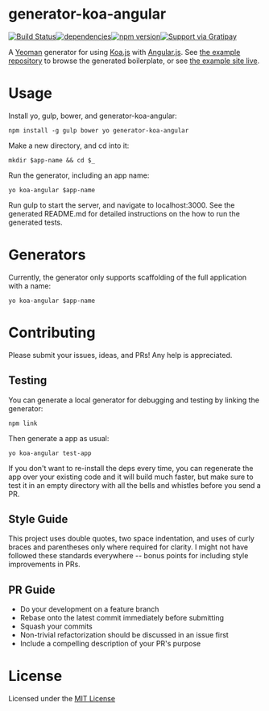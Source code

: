 # generator-koa-angular
[![Build Status](https://secure.travis-ci.org/doug-wade/generator-koa-angular.svg?branch=master)](https://travis-ci.org/doug-wade/generator-koa-angular)[![dependencies](https://david-dm.org/doug-wade/generator-koa-angular.svg)](https://david-dm.org/doug-wade/generator-koa-angular)[![npm version](https://badge.fury.io/js/generator-koa-angular.svg)](https://badge.fury.io/js/generator-koa-angular)[![Support via Gratipay](https://cdn.rawgit.com/gratipay/gratipay-badge/2.3.0/dist/gratipay.svg)](https://gratipay.com/~doug-wade/)

A [Yeoman](http://yeoman.io/) generator for using [Koa.js](http://koajs.com/) with [Angular.js](https://angularjs.org/). See [the example repository](https://github.com/doug-wade/example-koa-angular) to browse the generated boilerplate, or see [the example site live](http://dougwade.io).


# Usage

Install yo, gulp, bower, and generator-koa-angular:

    npm install -g gulp bower yo generator-koa-angular

Make a new directory, and cd into it:

    mkdir $app-name && cd $_

Run the generator, including an app name:

    yo koa-angular $app-name

Run gulp to start the server, and navigate to localhost:3000.  See the generated README.md for detailed instructions on the how to run the generated tests.


# Generators

Currently, the generator only supports scaffolding of the full application with a name:

    yo koa-angular $app-name


# Contributing

Please submit your issues, ideas, and PRs!  Any help is appreciated.


## Testing

You can generate a local generator for debugging and testing by linking the generator:

    npm link

Then generate a app as usual:

    yo koa-angular test-app

If you don't want to re-install the deps every time, you can regenerate the app over your existing code and it will build much faster, but make sure to test it in an empty directory with all the bells and whistles before you send a PR.


## Style Guide

This project uses double quotes, two space indentation, and uses of curly braces and parentheses only where required for
clarity.  I might not have followed these standards everywhere -- bonus points for including style improvements in PRs.


## PR Guide

* Do your development on a feature branch
* Rebase onto the latest commit immediately before submitting
* Squash your commits
* Non-trivial refactorization should be discussed in an issue first
* Include a compelling description of your PR's purpose


# License

Licensed under the [MIT License](http://opensource.org/licenses/mit-license.php)
